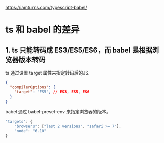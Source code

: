 https://iamturns.com/typescript-babel/


# ts 和 babel 的差异
## 1. ts 只能转码成 ES3/ES5/ES6，而 babel 是根据浏览器版本转码
ts 通过设置 target 属性来指定转码后的JS.
```json
{
  "compilerOptions": {
    "target": "ES5", // ES3, ES5, ES6
  }
}
```
babel 通过 babel-preset-env 来指定浏览器的版本。
```js
"targets": {
	"browsers": ["last 2 versions", "safari >= 7"],
	"node": "6.10"
}
```
